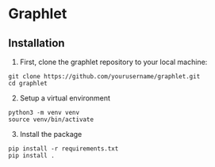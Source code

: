 # Graphlet

## Installation
1) First, clone the graphlet repository to your local machine:
```
git clone https://github.com/yourusername/graphlet.git
cd graphlet
```

2) Setup a virtual environment
```
python3 -m venv venv
source venv/bin/activate
```

3) Install the package
```
pip install -r requirements.txt
pip install .
```

